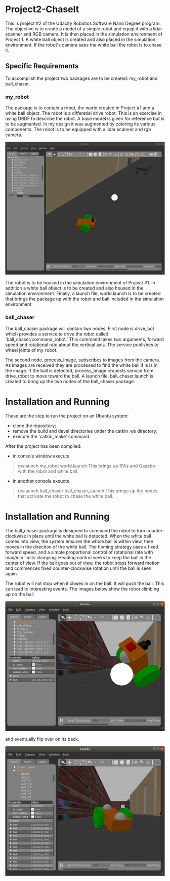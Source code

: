 # Project2-ChaseIt
This is project #2 of the Udacity Robotics Software Nano Degree program. The objective is to create a model of a simple robot and equip it with a lidar scanner and RGB camera. It is then placed in the simulation environment of Project 1. A white ball object is created and also placed in the simulation environment. If the robot's camera sees the white ball the robot is to chase it.

## Specific Requirements
To accomplish the project two packages are to be created: my_robot and ball_chaser.

### my_robot
The package is to contain a robot, the world created in Project #1 and a white ball object. The robot is a differetial drive robot. This is an exercise in using URDF to describe the robot. A base model is given for reference but is to be augmented. In my design it was augmented by coloring its various components. The robot is to be equipped with a lidar scanner and rgb camera.

![my_robot](</workspace/images/ballchaser.gif>)

The robot is to be housed in the simulation environment of Project #1. In addition a white ball object is to be created and also housed in the simulation environment. Finally, a launch file, world.launch is to be created that brings the package up with the robot and ball included in the simulation environment.

### ball_chaser
The ball_chaser package will contain two nodes. First node is drive_bot which provides a service to drive the robot called 'ball_chaser/command_robot.' This command takes two arguments, forward speed and rotational rate about the vertical axis. The service publishes to wheel joints of my_robot.

The second node, process_image, subscribes to images from the camera. As images are received they are processed to find the white ball if is is in the image. If the ball is detected, process_image requests service from drive_robot to move toward the ball. A launch file, ball_chaser.launch is created to bring up the two nodes of the ball_chaser package.

# Installation and Running
These are the step to run the project on an Ubuntu system:

- clone the repository;
- remove the build and devel directories under the catkin_ws directory;
- execute the 'catkin_make' command.

After the project has been compiled:

- in console window execute
> roslaunch my_robot world.launch
This brings up RViz and Gazebo with the robot and white ball.

- in another console exeucte
> roslaunch ball_chaser ball_chaser_launch
This brings up the nodes that activate the robot to chase the white ball.

# Installation and Running
The ball_chaser package is designed to command the robot to turn counter-clockwise in place until the white ball is detected. When the white ball comes into view, the system ensures the whole ball is within view, then moves in the direction of the white ball. The homing strategy uses a fixed forward speed, and a simple proportional control of rotational rate with max/min limits clamping. Heading control seeks to keep the ball in the center of view. If the ball goes out of view, the robot stops forward motion and commences fixed counter-clockwise rotation until the ball is seen again.

The robot will not stop when it closes in on the ball. It will push the ball. This can lead to interesting events. The images below show the robot climbing up on the ball

![climbing](</workspace/images/bot_climbing_ball.png>)

and eventually flip over on its back.

![climbing](</workspace/images/bot_rolled_over.png>)


